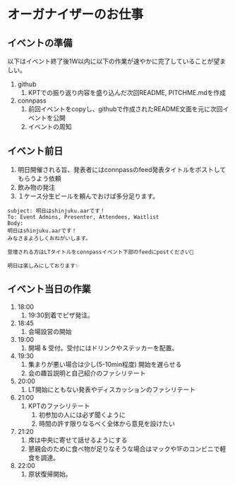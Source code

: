 # オーガナイザーのお仕事

## イベントの準備

以下はイベント終了後1W以内に以下の作業が速やかに完了していることが望ましい。

1. github
    1. KPTでの振り返り内容を盛り込んだ次回README, PITCHME.mdを作成
1. connpass
    1. 前回イベントをcopyし、githubで作成されたREADME文面を元に次回イベントを公開
    1. イベントの周知

## イベント前日

1. 明日開催される旨、発表者にはconnpassのfeed発表タイトルをポストしてもらうよう依頼
1. 飲み物の発注
  1. １ケース分生ビールを頼んでおけば多分足ります。

```
subject: 明日はshinjuku.aarです！
To: Event Admins, Presenter, Attendees, Waitlist
Body:
明日はshinjuku.aarです！
みなさまよろしくおねがいします。

登壇される方はLTタイトルをconnpassイベント下部のfeedにpostください🙏

明日は楽しみにしております✨
```

## イベント当日の作業

1. 18:00
    1. 19:30到着でピザ発注。
1. 18:45
    1. 会場設営の開始
1. 19:00
    1. 開場 & 受付。受付にはドリンクやステッカーを配置。
1. 19:30
    1. 集まりが悪い場合は少し(5-10min程度) 開始を遅らせる
    1. 会の趣旨説明と自己紹介のファシリテート
1. 20:00
    1. LT開始にともない発表やディスカッションのファシリテート
1. 21:00
    1. KPTのファシリテート
        1. 初参加の人には必ず聞くように
        1. 時間の許す限りなるべく全体から意見を設けたい
1. 21:20
    1. 席は中央に寄せて話せるようにする
    1. 懇親会のために食べ物が足りなそうな場合はマックや1Fのコンビニで軽食を調達。
1. 22:00
    1. 原状復帰開始。
